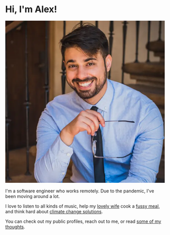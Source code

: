 # Hi, I'm Alex!

<img src="/assets/website-profile-square.webp" title="A picture of me!" id="profile">

I'm a software engineer who works remotely. Due to the pandemic, I've been moving around a lot.

I love to listen to all kinds of music, help my [lovely wife](http://camille.merose.com/) cook a
[fussy meal](/pesto/), and think hard about
[climate change solutions](https://deepmind.com/blog/article/machine-learning-can-boost-value-wind-energy).

You can check out my public profiles, reach out to me, or read [some of my thoughts](/blog/).
